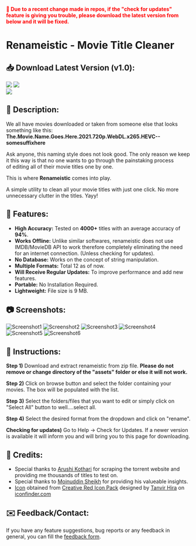 <p style="color:red;font-weight:bold;">📢 Due to a recent change made in repos, if the "check for updates" feature is giving you trouble, please download the latest version from below and it will be fixed.</p>

# Renameistic - Movie Title Cleaner

## 📥 Download Latest Version (v1.0):

<a href="https://github.com/Aadityajoshi151/Renameistic-Movie-Title-Cleaner/releases/download/v1.0/Renameistic.v1.0.rar" alt="Download For Windows">
        <img src="https://img.shields.io/badge/Windows-0078D6?style=for-the-badge&logo=windows&logoColor=white" /></a>
<a href="https://www.mediafire.com/file/056o78sarzl75yy/Renameistic.v1.0.rar/file" alt="Mirror Link For Windows">
        <img src="https://img.shields.io/badge/Windows (Mirror)-0078D6?style=for-the-badge&logo=windows&logoColor=white" /></a>
<br>
<a href="https://www.youtube.com/watch?v=4Mop0vC_yq0" alt="Watch Tutorial">
        <img src="https://img.shields.io/badge/Watch Demo-FF0000?style=for-the-badge&logo=youtube&logoColor=white" /></a>

## 📝 Description:

We all have movies downloaded or taken from someone else that looks something like this: **The.Movie.Name.Goes.Here.2021.720p.WebDL.x265.HEVC--somesuffixhere**

Ask anyone, this naming style does not look good. The only reason we keep it this way is that no one wants to go through the painstaking process of editing all of their movie titles one by one.

This is where **Renameistic** comes into play.

A simple utility to clean all your movie titles with just one click. No more unnecessary clutter in the titles. Yayy!

## 🔧 Features:

- **High Accuracy:** Tested on **4000+** titles with an average accuracy of **94%**.
- **Works Offline:** Unlike similar softwares, renameistic does not use IMDB/MovieDB API to work therefore completely eliminating the need for an internet connection. (Unless checking for updates).
- **No Database:** Works on the concept of string manipulation.
- **Multiple Formats:** Total 12 as of now.
- **Will Receive Regular Updates:** To improve performance and add new features.
- **Portable:** No Installation Required.
- **Lightweight:** File size is 9 MB.

## 📷 Screenshots:

![Screenshot1](Screenshots/Capture1.JPG)
![Screenshot2](Screenshots/Capture2.JPG)
![Screenshot3](Screenshots/Capture3.png)
![Screenshot4](Screenshots/Capture4.png)
![Screenshot5](Screenshots/Capture5.png)
![Screenshot6](Screenshots/Capture6.png)

## 📜 Instructions:

**Step 1)** Download and extract renameistic from zip file. **Please do not remove or change directory of the "assets" folder or else it will not work.**

**Step 2)** Click on browse button and select the folder containing your movies. The box will be populated with the list.

**Step 3)** Select the folders/files that you want to edit or simply click on "Select All" button to well....select all.

**Step 4)** Select the desired format from the dropdown and click on "rename".

**Checking for updates)** Go to Help -> Check for Updates. If a newer version is available it will inform you and will bring you to this page for downloading.

## 🙏 Credits:

- Special thanks to [Arushi Kothari](http://www.linkedin.com/in/arushi-kothari) for scraping the torrent website and providing me thousands of titles to test on.
- Special thanks to [Moinuddin Sheikh](http://linkedin.com/in/moinuddin-sheikh) for providing his valueable insights.
- [Icon](https://www.iconfinder.com/icons/7120953/document_file_files_icon "Icon") obtained from [Creative Red Icon Pack](https://www.iconfinder.com/iconsets/creative-red "Creative Red Icon Pack") designed by [Tanvir Hira](https://www.iconfinder.com/tanviralamhira "Tanvir Hira") on [iconfinder.com](https://www.iconfinder.com/ "iconfinder.com")

## ✉️ Feedback/Contact:

If you have any feature suggestions, bug reports or any feedback in general, you can fill the [feedback form](https://forms.gle/uwgAvhrEa6KCeLnV8).
